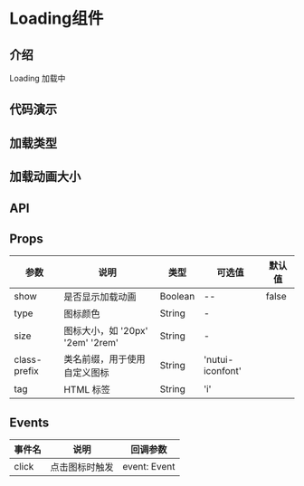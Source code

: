 #  Loading组件

## 介绍
Loading 加载中


## 代码演示
## 加载类型

## 加载动画大小


## API

## Props

| 参数           | 说明                         | 类型      | 可选值              | 默认值   |
|--------------|----------------------------|---------|------------------|-------|
| show         | 是否显示加载动画                   | Boolean | --               | false |
| type         | 图标颜色                       | String  | -                |       |
| size         | 图标大小，如 '20px' '2em' '2rem' | String  | -                |       |
| class-prefix | 类名前缀，用于使用自定义图标             | String  | 'nutui-iconfont' |       |
| tag          | HTML 标签                    | String  | 'i'              |       |

## Events

| 事件名 | 说明           | 回调参数     |
|--------|----------------|--------------|
| click  | 点击图标时触发 | event: Event |
